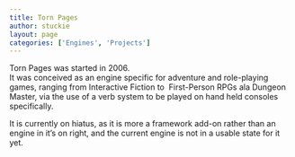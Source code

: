 ```yaml
---
title: Torn Pages
author: stuckie
layout: page
categories: ['Engines', 'Projects']
---
```

Torn Pages was started in 2006.  
It was conceived as an engine specific for adventure and role-playing games, ranging from Interactive Fiction to  First-Person RPGs ala Dungeon Master, via the use of a verb system to be played on hand held consoles specifically.

It is currently on hiatus, as it is more a framework add-on rather than an engine in it&#8217;s on right, and the current engine is not in a usable state for it yet.
